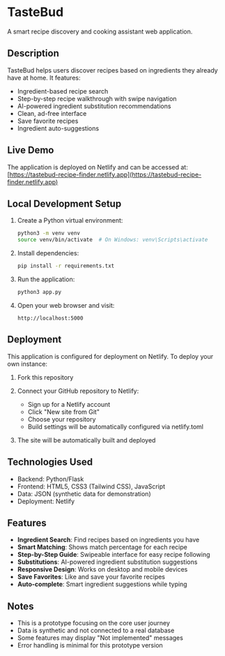 # TasteBud

A smart recipe discovery and cooking assistant web application.

## Description

TasteBud helps users discover recipes based on ingredients they already have at home. It features:
- Ingredient-based recipe search
- Step-by-step recipe walkthrough with swipe navigation
- AI-powered ingredient substitution recommendations
- Clean, ad-free interface
- Save favorite recipes
- Ingredient auto-suggestions

## Live Demo

The application is deployed on Netlify and can be accessed at:
[https://tastebud-recipe-finder.netlify.app](https://tastebud-recipe-finder.netlify.app)

## Local Development Setup

1. Create a Python virtual environment:
   ```bash
   python3 -m venv venv
   source venv/bin/activate  # On Windows: venv\Scripts\activate
   ```

2. Install dependencies:
   ```bash
   pip install -r requirements.txt
   ```

3. Run the application:
   ```bash
   python3 app.py
   ```

4. Open your web browser and visit:
   ```
   http://localhost:5000
   ```

## Deployment

This application is configured for deployment on Netlify. To deploy your own instance:

1. Fork this repository

2. Connect your GitHub repository to Netlify:
   - Sign up for a Netlify account
   - Click "New site from Git"
   - Choose your repository
   - Build settings will be automatically configured via netlify.toml

3. The site will be automatically built and deployed

## Technologies Used

- Backend: Python/Flask
- Frontend: HTML5, CSS3 (Tailwind CSS), JavaScript
- Data: JSON (synthetic data for demonstration)
- Deployment: Netlify

## Features

- **Ingredient Search**: Find recipes based on ingredients you have
- **Smart Matching**: Shows match percentage for each recipe
- **Step-by-Step Guide**: Swipeable interface for easy recipe following
- **Substitutions**: AI-powered ingredient substitution suggestions
- **Responsive Design**: Works on desktop and mobile devices
- **Save Favorites**: Like and save your favorite recipes
- **Auto-complete**: Smart ingredient suggestions while typing

## Notes

- This is a prototype focusing on the core user journey
- Data is synthetic and not connected to a real database
- Some features may display "Not implemented" messages
- Error handling is minimal for this prototype version
